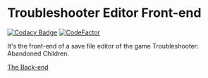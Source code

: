 # Troubleshooter Editor Front-end
[![Codacy Badge](https://api.codacy.com/project/badge/Grade/18f57da7b88a42e8b0334ff8336ef569)](https://app.codacy.com/gh/Attacktive/troubleshooter-editor-front-end?utm_source=github.com&utm_medium=referral&utm_content=Attacktive/troubleshooter-editor-front-end&utm_campaign=Badge_Grade)
[![CodeFactor](https://www.codefactor.io/repository/github/attacktive/troubleshooter-editor-front-end/badge)](https://www.codefactor.io/repository/github/attacktive/troubleshooter-editor-front-end)

It's the front-end of a save file editor of the game Troubleshooter: Abandoned Children.

[The Back-end](https://github.com/Attacktive/troubleshooter-editor-back-end/blob/main/README.md)
